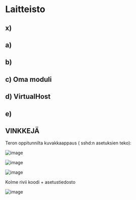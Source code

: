 # Laitteisto

## x)

## a)

## b)

## c) Oma moduli

## d) VirtualHost

## e) 

## VINKKEJÄ


Teron oppitunnilta kuvakkaappaus ( sshd:n asetuksien teko):

![image](https://github.com/user-attachments/assets/e2db8ad1-c1c5-4fcc-9f61-e2d5a0379cb9)

![image](https://github.com/user-attachments/assets/06989638-2650-426a-938c-ef4a06c16a09)

![image](https://github.com/user-attachments/assets/b0def378-aa3b-4a34-940e-db1ffa70f852)


Kolme rivii koodi + asetustiedosto

![image](https://github.com/user-attachments/assets/a52f37c9-0dba-4735-bcfd-8c99f6888f2c)



